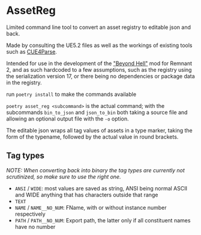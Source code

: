 # AssetReg
Limited command line tool to convert an asset registry to editable json and back.

Made by consulting the UE5.2 files as well as the workings of existing tools
such as [CUE4Parse](https://github.com/FabianFG/CUE4Parse/tree/b1fedf03682479511ed966093e1abe4060ace36d).

Intended for use in the development of the ["Beyond Hell"](https://github.com/RemnantETS/Remnant2-BeyondHell) mod for Remnant 2, and as such hardcoded to a few assumptions,
such as the registry using the serialization version 17, or there being no dependencies or package data in the registry.

run `poetry install` to make the commands available

`poetry asset_reg <subcommand>` is the actual command; with the subcommands `bin_to_json` and `json_to_bin`
both taking a source file and allowing an optional output file with the `-o` option.

The editable json wraps all tag values of assets in a type marker, taking the form of the typename,
followed by the actual value in round brackets.

## Tag types
*NOTE: When converting back into binary the tag types are currently not scrutinized, so make sure to use the right one.*
- `ANSI` / `WIDE`: most values are saved as string, ANSI being normal ASCII and WIDE anything that has characters outside that range
- `TEXT`
- `NAME` / `NAME__NO_NUM`: FName, with or without instance number respectively
- `PATH` / `PATH__NO_NUM`: Export path, the latter only if all constituent names have no number
